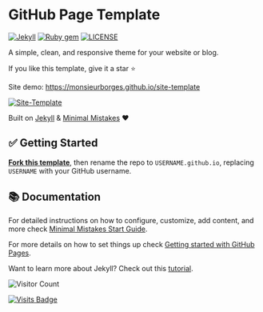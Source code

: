 # GitHub Page Template

[![Jekyll](https://img.shields.io/badge/jekyll-%3E%3D%203.7-blue.svg)](https://jekyllrb.com/)
[![Ruby gem](https://img.shields.io/gem/v/minimal-mistakes-jekyll.svg)](https://rubygems.org/gems/minimal-mistakes-jekyll)
[![LICENSE](https://img.shields.io/badge/license-MIT-green.svg)](./LICENSE)

A simple, clean, and responsive theme for your website or blog.

If you like this template, give it a star ⭐️

Site demo: https://monsieurborges.github.io/site-template

[![Site-Template](assets/images/site-template.jpg)](https://monsieurborges.github.io/site-template)

Built on [Jekyll](https://jekyllrb.com) & [Minimal Mistakes](https://github.com/mmistakes/minimal-mistakes) ❤️

## ✅ Getting Started

**[Fork this template](https://github.com/monsieurborges/site-template/fork)**, then rename the repo to `USERNAME.github.io`, replacing `USERNAME` with your GitHub username.

## 📚 Documentation

For detailed instructions on how to configure, customize, add content, and more check [Minimal Mistakes Start Guide](https://mmistakes.github.io/minimal-mistakes/docs/quick-start-guide/).

For more details on how to set things up check [Getting started with GitHub Pages](https://docs.github.com/pages).



Want to learn more about Jekyll? Check out this [tutorial](https://www.taniarascia.com/make-a-static-website-with-jekyll/).

![Visitor Count](https://profile-counter.glitch.me/my-awesome-cv/count.svg)

[![Visits Badge](https://badges.pufler.dev/visits/pujux/badge-it)](https://badges.pufler.dev)
